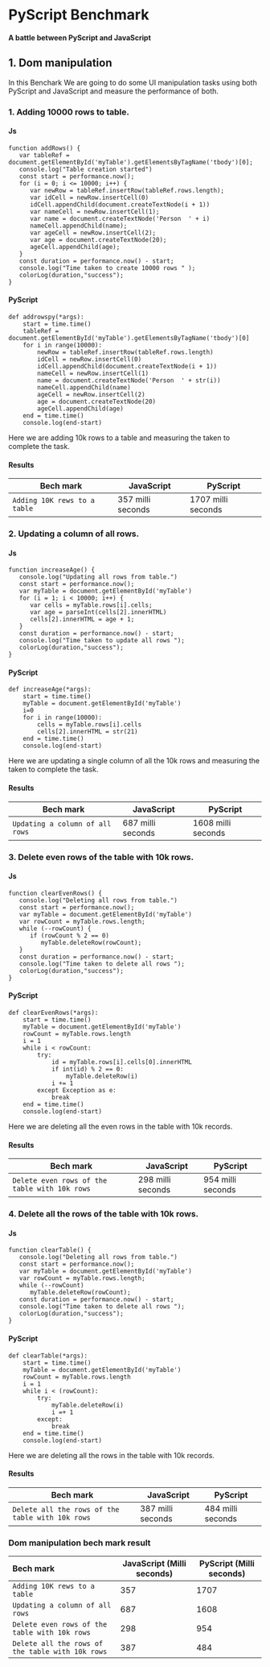 # PyScript Benchmark
#### A battle between PyScript and JavaScript

## 1. Dom manipulation

In this Benchark We are going to do some UI manipulation tasks using both PyScript and JavaScript and  measure the performance of both.

### 1. Adding 10000 rows to table.

#### Js

```
function addRows() {
   var tableRef = document.getElementById('myTable').getElementsByTagName('tbody')[0];
   console.log("Table creation started")
   const start = performance.now();
   for (i = 0; i <= 10000; i++) {
      var newRow = tableRef.insertRow(tableRef.rows.length);
      var idCell = newRow.insertCell(0)
      idCell.appendChild(document.createTextNode(i + 1))
      var nameCell = newRow.insertCell(1);
      var name = document.createTextNode('Person  ' + i)
      nameCell.appendChild(name);
      var ageCell = newRow.insertCell(2);
      var age = document.createTextNode(20);
      ageCell.appendChild(age);
   }
   const duration = performance.now() - start;
   console.log("Time taken to create 10000 rows " );
   colorLog(duration,"success");
}
```

#### PyScript

```
def addrowspy(*args):
    start = time.time()
    tableRef = document.getElementById('myTable').getElementsByTagName('tbody')[0]
    for i in range(10000):
        newRow = tableRef.insertRow(tableRef.rows.length)
        idCell = newRow.insertCell(0)
        idCell.appendChild(document.createTextNode(i + 1))
        nameCell = newRow.insertCell(1)
        name = document.createTextNode('Person  ' + str(i))
        nameCell.appendChild(name)
        ageCell = newRow.insertCell(2)
        age = document.createTextNode(20)
        ageCell.appendChild(age)
    end = time.time()
    console.log(end-start)
```


Here we are adding 10k rows to a table and measuring the taken to complete the task.

#### Results

| Bech mark     | JavaScript    | PyScript |
| ------------- | ------------- | -------- |
| `Adding 10K rews to a table` |  357 milli seconds | 1707 milli seconds |




### 2. Updating a column of all rows.

#### Js

```
function increaseAge() {
   console.log("Updating all rows from table.")
   const start = performance.now();
   var myTable = document.getElementById('myTable')
   for (i = 1; i < 10000; i++) {
      var cells = myTable.rows[i].cells;
      var age = parseInt(cells[2].innerHTML)
      cells[2].innerHTML = age + 1;
   }
   const duration = performance.now() - start;
   console.log("Time taken to update all rows ");
   colorLog(duration,"success");
}

```

#### PyScript

```
def increaseAge(*args):
    start = time.time()
    myTable = document.getElementById('myTable')
    i=0
    for i in range(10000):
        cells = myTable.rows[i].cells
        cells[2].innerHTML = str(21)
    end = time.time()
    console.log(end-start)
```


Here we are updating a single column of all the 10k rows and measuring the taken to complete the task.

#### Results

| Bech mark     | JavaScript    | PyScript |
| ------------- | ------------- | -------- |
| `Updating a column of all rows` |  687 milli seconds | 1608 milli seconds |




### 3. Delete even rows of the table with 10k rows.

#### Js

```
function clearEvenRows() {
   console.log("Deleting all rows from table.")
   const start = performance.now();
   var myTable = document.getElementById('myTable')
   var rowCount = myTable.rows.length;
   while (--rowCount) {
      if (rowCount % 2 == 0)
         myTable.deleteRow(rowCount);
   }
   const duration = performance.now() - start;
   console.log("Time taken to delete all rows ");
   colorLog(duration,"success");
}
```

#### PyScript

```
def clearEvenRows(*args):
    start = time.time()
    myTable = document.getElementById('myTable')
    rowCount = myTable.rows.length
    i = 1
    while i < rowCount:
        try:
            id = myTable.rows[i].cells[0].innerHTML
            if int(id) % 2 == 0:
                myTable.deleteRow(i)
            i += 1
        except Exception as e:
            break
    end = time.time()
    console.log(end-start)
```


Here we are deleting all the even rows in the table with 10k records.

#### Results

| Bech mark     | JavaScript    | PyScript |
| ------------- | ------------- | -------- |
| `Delete even rows of the table with 10k rows` |  298 milli seconds | 954 milli seconds |



### 4. Delete all the rows of the table with 10k rows.

#### Js

```
function clearTable() {
   console.log("Deleting all rows from table.")
   const start = performance.now();
   var myTable = document.getElementById('myTable')
   var rowCount = myTable.rows.length;
   while (--rowCount)
      myTable.deleteRow(rowCount);
   const duration = performance.now() - start;
   console.log("Time taken to delete all rows ");
   colorLog(duration,"success");
}
```

#### PyScript

```
def clearTable(*args):
    start = time.time()
    myTable = document.getElementById('myTable')
    rowCount = myTable.rows.length
    i = 1
    while i < (rowCount):
        try:
            myTable.deleteRow(i)
            i =+ 1
        except:
            break
    end = time.time()
    console.log(end-start)
```


Here we are deleting all the rows in the table with 10k records.

#### Results

| Bech mark     | JavaScript    | PyScript |
| ------------- | ------------- | -------- |
| `Delete all the rows of the table with 10k rows` |  387 milli seconds | 484 milli seconds |

### Dom manipulation bech mark result

| Bech mark     | JavaScript (Milli seconds)    | PyScript (Milli seconds) |
| :------------- | ------------- | -------- |
| `Adding 10K rews to a table` |  357 | 1707 |
| `Updating a column of all rows` |  687 | 1608 |
| `Delete even rows of the table with 10k rows` |  298 | 954 |
| `Delete all the rows of the table with 10k rows` |  387 | 484 |


